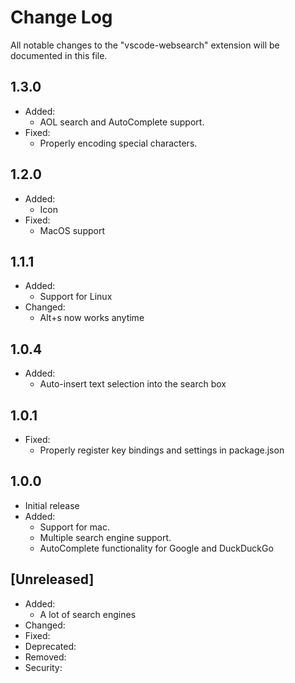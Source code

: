 # Change Log

All notable changes to the "vscode-websearch" extension will be documented in this file.

## 1.3.0

- Added:
  - AOL search and AutoComplete support.
- Fixed:
  - Properly encoding special characters.

## 1.2.0

- Added:
  - Icon
- Fixed:
  - MacOS support

## 1.1.1

- Added:
  - Support for Linux
- Changed:
  - Alt+s now works anytime

## 1.0.4

- Added:
  - Auto-insert text selection into the search box

## 1.0.1

- Fixed:
  - Properly register key bindings and settings in package.json

## 1.0.0

- Initial release
- Added:
  - Support for mac.
  - Multiple search engine support.
  - AutoComplete functionality for Google and DuckDuckGo 

## [Unreleased]

- Added:
  - A lot of search engines
- Changed:
- Fixed:
- Deprecated:
- Removed:
- Security: